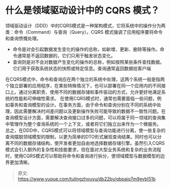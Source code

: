 # 什么是领域驱动设计中的 CQRS 模式？

领域驱动设计（DDD）中的CQRS模式是一种架构模式，它将系统中的操作分为两类：命令（Command）与查询（Query）。CQRS 模式强调了应用程序要将命令和查询愤慨处理。

- 命令是对会引起数据发生变化的操作的总称，如新增、更新、删除等操作。命令通常是不返回数据的，它们只用于触发状态变化。
- 查询则是对不会对数据产生变化的操作的总称，例如按照某些条件查找数据。它们用于获取系统状态的快照或特定信息。查询通常返回数据给客户端

在CQRS模式中，命令和查询应在两个独立的系统中处理，这两个系统一般是指两个独立部署的应用程序，在某些特殊情况下，也可以部署在同一个应用内的不同接口上。通过分离职责、使用不同的数据存储和事件驱动的方式，允许更好地满足系统的性能和可伸缩性需求。
在使用CQRS模式时，通常也需要面临一些问题，例如事务和查询模型的设计。在事务方面，由于命令和查询分别在不同的系统中处理，因此需要解决时间差问题以及更新操作失败可能导致的数据不一致性问题。在查询模型设计方面，需要解决查询接口过多的问题，可以将属于同一领域的查询集中管理作为整个查询系统的一个上下文，或者将它们独立出来作为一个微服务。
总之，在DDD中，CQRS模式可以将领域模型与查询功能进行分离，使一些复杂的查询摆脱领域模型的限制，以更为简单的DTO形式展现查询结果。同时也可以分离不同的数据存储结构，使开发者更加自由地选择数据存储引擎。虽然引入CQRS模式会引入额外的复杂性和技能要求，但在面对大型业务系统和复杂的业务流程时，使用CQRS模式可以帮助将命令和查询进行拆分，使领域模型与数据模型的边界更加清晰。


> 原文: <https://www.yuque.com/tulingzhouyu/db22bv/qbpaiq7m9eybl51b>